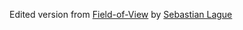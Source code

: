Edited version from [Field-of-View](https://github.com/SebLague/Field-of-View) by [Sebastian Lague](https://www.youtube.com/user/Cercopithecan)
